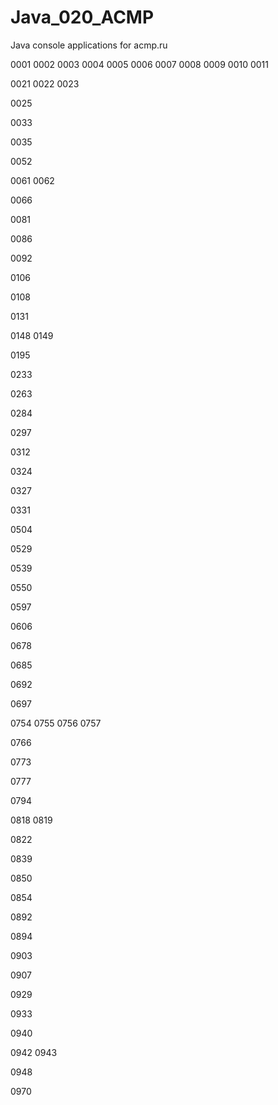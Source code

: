 # Java_020_ACMP
Java console applications for acmp.ru

0001
0002
0003
0004
0005
0006
0007
0008
0009
0010
0011

0021
0022
0023

0025

0033

0035

0052

0061
0062

0066

0081

0086

0092

0106

0108

0131

0148
0149

0195

0233

0263

0284

0297

0312

0324

0327

0331

0504

0529

0539

0550

0597

0606

0678

0685

0692

0697

0754
0755
0756
0757

0766

0773

0777

0794

0818
0819

0822

0839

0850

0854

0892

0894

0903

0907

0929

0933

0940

0942
0943

0948

0970